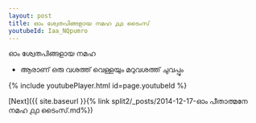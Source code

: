 ```yaml
---
layout: post
title: ഓം ശ്വേതപിങ്ങളായ നമഹ ൧൧ ടൈംസ്
youtubeId: Iaa_NQpumro
---
```

 
 
 ഓം ശ്വേതപിങ്ങളായ നമഹ 
 
 -  ആരാണ് ഒരു വശത്ത് വെള്ളയും മറുവശത്ത് ചുവപ്പും 
 
  
 
  
 
 
 
 
 
 


{% include youtubePlayer.html id=page.youtubeId %}
 
[Next]({{ site.baseurl }}{% link  split2/_posts/2014-12-17-ഓം പീതാത്മനേ നമഹ ൧൧ ടൈംസ്.md%})
 
